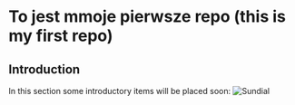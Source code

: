 # To jest mmoje pierwsze repo (this is my first repo)

## Introduction

In this section some introductory items will be placed soon:
![Sundial]("czas.png")
